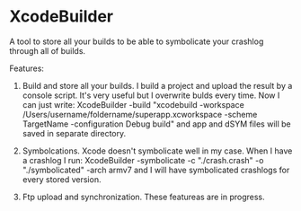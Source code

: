 XcodeBuilder
============

A tool to store all your builds to be able to symbolicate your crashlog through all of builds.

Features:

1) Build and store all your builds. I build a project and upload the result by a console script. It's very useful but I overwrite bulds every time. Now I can just write:
XcodeBuilder -build "xcodebuild -workspace /Users/username/foldername/superapp.xcworkspace -scheme TargetName -configuration Debug build"
and app and dSYM files will be saved in separate directory.

2) Symbolcations. Xcode doesn't symbolicate well in my case. When I have a crashlog I run:
XcodeBuilder -symbolicate -c "./crash.crash" -o "./symbolicated" -arch armv7
and I will have symbolicated crashlogs for every stored version.

3) Ftp upload and synchronization. These featureas are in progress.
